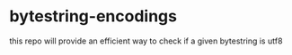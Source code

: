 # bytestring-encodings

this repo will provide an efficient way to check if a given bytestring is utf8
